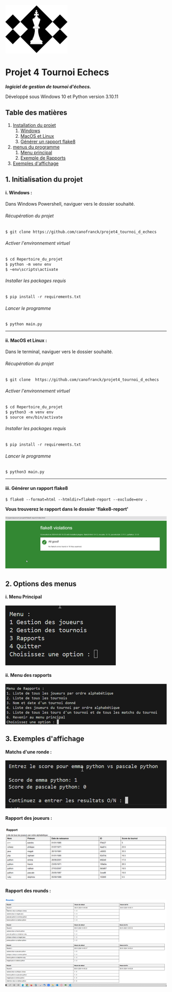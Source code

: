 ![chess_club](_img/echec.jpg)

# Projet 4 Tournoi Echecs
***logiciel de gestion de tournoi d'échecs.***

Développé sous Windows 10  et Python version 3.10.11


## Table des matières

1. [Installation du projet](#chapitre1)
    1. [Windows](#chapitre1-1)
    1. [MacOS et Linux](chapitre1-2)
    3. [Générer un rapport flake8](chapitre1-3)
2. [menus du programme](chapitre2)
    1. [Menu principal](#section2-1)
    2. [Exemple de Rapports](#section2-2)
3. [Exemples d'affichage](#section3)


<div id='chapitre1'></div>

## 1. Initialisation du projet

<div id='chapitre1-1'></div>


#### i. Windows :
Dans Windows Powershell, naviguer vers le dossier souhaité.
###### Récupération du projet

    $ git clone https://github.com/canofranck/projet4_tournoi_d_echecs

###### Activer l'environnement virtuel
    $ cd Repertoire_du_projet
    $ python -m venv env 
    $ ~env\scripts\activate
    
###### Installer les packages requis
    $ pip install -r requirements.txt

###### Lancer le programme
    $ python main.py


<div id='chapitre1-2'></div>

---------

#### ii. MacOS et Linux :
Dans le terminal, naviguer vers le dossier souhaité.
###### Récupération du projet

    $ git clone  https://github.com/canofranck/projet4_tournoi_d_echecs

###### Activer l'environnement virtuel
    $ cd Repertoire_du_projet
    $ python3 -m venv env 
    $ source env/bin/activate
    
###### Installer les packages requis
    $ pip install -r requirements.txt

###### Lancer le programme
    $ python3 main.py


<div id='chapitre1-3'></div>

----------

#### iii. Générer un rapport flake8

    $ flake8 --format=html --htmldir=flake8-report --exclude=env .


**Vous trouverez le rapport dans le dossier 'flake8-report'**


![latest_report](_img/flake8.jpg)

<div id='chapitre2'></div>

## 2. Options des menus

<div id='chapitre2-1'></div>

#### i. Menu Principal
![main_menu](_img/menu_main.jpg)

<div id='chapitre2-2'></div>

#### ii. Menu des rapports
![main_menu](_img/menu_reports.jpg)

<div id='chapitre3'></div>

## 3. Exemples d'affichage
#### Matchs d'une ronde :
![round](_img/round.jpg)

#### Rapport des joueurs :
![report_player](_img/reports_player.jpg)

#### Rapport des rounds :
![report_round](_img/reports_round.jpg)
